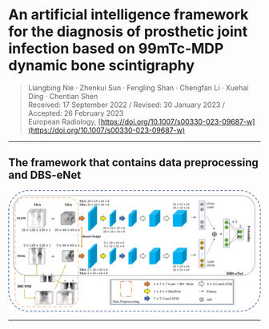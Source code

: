 # An artificial intelligence framework for the diagnosis of prosthetic joint infection based on 99mTc‑MDP dynamic bone scintigraphy
> Liangbing Nie · Zhenkui Sun · Fengling Shan · Chengfan Li · Xuehai Ding · Chentian Shen\
> Received: 17 September 2022 / Revised: 30 January 2023 / Accepted: 26 February 2023\
> European Radiology, [https://doi.org/10.1007/s00330-023-09687-w](https://doi.org/10.1007/s00330-023-09687-w)

---
##  The framework that contains data preprocessing and DBS-eNet

![framework](./framework.png)

---
